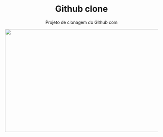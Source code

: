 <h1 align="center">Github clone</h1>

<p align="center">Projeto de clonagem do Github com </p>

<p align="center">
  <img width='640' height="340"  src="src/assets/gif-geral.gif"/>
</p>
